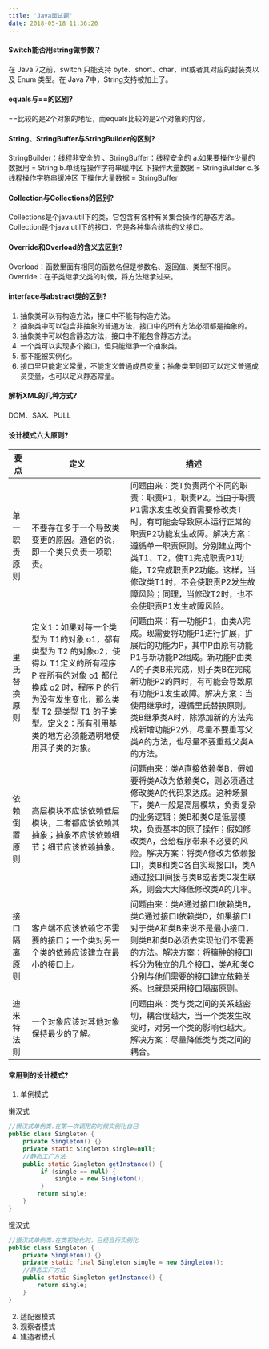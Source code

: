 ```yaml
---
title: 'Java面试题'
date: 2018-05-18 11:36:26
---
```

#### Switch能否用string做参数？
在 Java 7之前，switch 只能支持 byte、short、char、int或者其对应的封装类以及 Enum 类型。在 Java 7中，String支持被加上了。

#### equals与==的区别?
==比较的是2个对象的地址，而equals比较的是2个对象的内容。

#### String、StringBuffer与StringBuilder的区别?
StringBuilder：线程非安全的 、StringBuffer：线程安全的
a.如果要操作少量的数据用 = String
b.单线程操作字符串缓冲区 下操作大量数据 = StringBuilder 
c.多线程操作字符串缓冲区 下操作大量数据 = StringBuffer

#### Collection与Collections的区别?
Collections是个java.util下的类，它包含有各种有关集合操作的静态方法。
Collection是个java.util下的接口，它是各种集合结构的父接口。

#### Override和Overload的含义去区别?
Overload：函数里面有相同的函数名但是参数名、返回值、类型不相同。
Override：在子类继承父类的时候，将方法继承过来。

#### interface与abstract类的区别?
1. 抽象类可以有构造方法，接口中不能有构造方法。
2. 抽象类中可以包含非抽象的普通方法，接口中的所有方法必须都是抽象的。
3. 抽象类中可以包含静态方法，接口中不能包含静态方法。
4. 一个类可以实现多个接口，但只能继承一个抽象类。
5. 都不能被实例化。
6. 接口里只能定义常量，不能定义普通成员变量；抽象类里则即可以定义普通成员变量，也可以定义静态常量。

#### 解析XML的几种方式?
DOM、SAX、PULL

#### 设计模式六大原则?
要点 | 定义 | 描述
---|---|---
单一职责原则 | 不要存在多于一个导致类变更的原因。通俗的说，即一个类只负责一项职责。 | 问题由来：类T负责两个不同的职责：职责P1，职责P2。当由于职责P1需求发生改变而需要修改类T时，有可能会导致原本运行正常的职责P2功能发生故障。解决方案：遵循单一职责原则。分别建立两个类T1、T2，使T1完成职责P1功能，T2完成职责P2功能。这样，当修改类T1时，不会使职责P2发生故障风险；同理，当修改T2时，也不会使职责P1发生故障风险。
里氏替换原则 |    定义1：如果对每一个类型为 T1的对象 o1，都有类型为 T2 的对象o2，使得以 T1定义的所有程序 P 在所有的对象 o1 都代换成 o2 时，程序 P 的行为没有发生变化，那么类型 T2 是类型 T1 的子类型。定义2：所有引用基类的地方必须能透明地使用其子类的对象。 | 问题由来：有一功能P1，由类A完成。现需要将功能P1进行扩展，扩展后的功能为P，其中P由原有功能P1与新功能P2组成。新功能P由类A的子类B来完成，则子类B在完成新功能P2的同时，有可能会导致原有功能P1发生故障。解决方案：当使用继承时，遵循里氏替换原则。类B继承类A时，除添加新的方法完成新增功能P2外，尽量不要重写父类A的方法，也尽量不要重载父类A的方法。
依赖倒置原则 | 高层模块不应该依赖低层模块，二者都应该依赖其抽象；抽象不应该依赖细节；细节应该依赖抽象。 | 问题由来：类A直接依赖类B，假如要将类A改为依赖类C，则必须通过修改类A的代码来达成。这种场景下，类A一般是高层模块，负责复杂的业务逻辑；类B和类C是低层模块，负责基本的原子操作；假如修改类A，会给程序带来不必要的风险。解决方案：将类A修改为依赖接口I，类B和类C各自实现接口I，类A通过接口I间接与类B或者类C发生联系，则会大大降低修改类A的几率。
接口隔离原则 | 客户端不应该依赖它不需要的接口；一个类对另一个类的依赖应该建立在最小的接口上。 | 问题由来：类A通过接口I依赖类B，类C通过接口I依赖类D，如果接口I对于类A和类B来说不是最小接口，则类B和类D必须去实现他们不需要的方法。解决方案：将臃肿的接口I拆分为独立的几个接口，类A和类C分别与他们需要的接口建立依赖关系。也就是采用接口隔离原则。
迪米特法则 | 一个对象应该对其他对象保持最少的了解。 | 问题由来：类与类之间的关系越密切，耦合度越大，当一个类发生改变时，对另一个类的影响也越大。解决方案：尽量降低类与类之间的耦合。

#### 常用到的设计模式?
1. 单例模式

懒汉式

``` java
//懒汉式单例类.在第一次调用的时候实例化自己   
public class Singleton {  
    private Singleton() {}  
    private static Singleton single=null;  
    //静态工厂方法   
    public static Singleton getInstance() {  
         if (single == null) {    
             single = new Singleton();  
         }    
        return single;  
    }  
}  
```

饿汉式

``` java
//饿汉式单例类.在类初始化时，已经自行实例化   
public class Singleton {  
    private Singleton() {}  
    private static final Singleton single = new Singleton();  
    //静态工厂方法   
    public static Singleton getInstance() {  
        return single;  
    }  
} 
```
2. 适配器模式
3. 观察者模式
4. 建造者模式